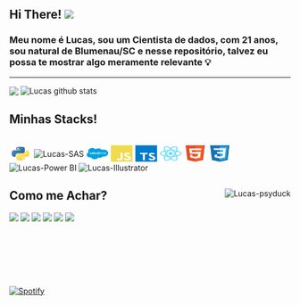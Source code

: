 ## Hi There! <img src="https://emojis.slackmojis.com/emojis/images/1482947228/1532/lightsaber.png?1482947228"/>
### Meu nome é Lucas, sou um Cientista de dados, com 21 anos, sou natural de Blumenau/SC e nesse repositório, talvez eu possa te mostrar algo meramente relevante :bulb:
---
 <div>
  <img align="center" src="https://github-readme-stats.vercel.app/api/top-langs/?username=lfhillesheim&theme=dracula&hide_langs_below=1" />
 <img align="center" src="https://github-readme-stats.vercel.app/api?username=lfhillesheim&show_icons=true&theme=dracula&line_height=27" alt="Lucas github stats"/>
</div>

## Minhas Stacks! 


<div style="display: inline_block"><br>
<img align="center" alt="Lucas-Python" height="30" width="40" src="https://raw.githubusercontent.com/devicons/devicon/master/icons/python/python-original.svg"> <img align="center" alt="Lucas-SAS" height="30" width="40" src="https://www.vectorlogo.zone/logos/sas/sas-icon.svg"> <img align="center" alt="Lucas-Salesforce" height="30" width="40" src="https://raw.githubusercontent.com/devicons/devicon/master/icons/salesforce/salesforce-original.svg"> <img align="center" alt="Lucas-Js" height="30" width="40" src="https://raw.githubusercontent.com/devicons/devicon/master/icons/javascript/javascript-plain.svg"> <img align="center" alt="Lucas-Ts" height="30" width="40" src="https://raw.githubusercontent.com/devicons/devicon/master/icons/typescript/typescript-plain.svg"> <img align="center" alt="Lucas-React" height="30" width="40" src="https://raw.githubusercontent.com/devicons/devicon/master/icons/react/react-original.svg"> <img align="center" alt="Lucas-HTML" height="30" width="40" src="https://raw.githubusercontent.com/devicons/devicon/master/icons/html5/html5-original.svg"> <img align="center" alt="Lucas-CSS" height="30" width="40" src="https://raw.githubusercontent.com/devicons/devicon/master/icons/css3/css3-original.svg"> <img align="center" alt="Lucas-Power BI" height="30" width="40" src="https://raw.githubusercontent.com/marclelijveld/Power-BI-Icons/6e4d321e62114ab96bc64a05075608c901a34c37/SVG/Desktop.svg"> <img align="center" alt="Lucas-Illustrator" height="30" width="40" src="https://cdn.jsdelivr.net/gh/devicons/devicon/icons/illustrator/illustrator-plain.svg" pointer-events="none"> 
</div>
  
##

<img align="right" alt="Lucas-psyduck" src="https://media1.tenor.com/images/40004540d1314c615bba0696cb52aa6d/tenor.gif?itemid=21760771" height="150" >

## Como me Achar?

<div> 

<a href="https://www.instagram.com/lucas_hillesheim/" target="_blank"><img src="https://img.shields.io/badge/-Instagram-%23E4405F?style=for-the-badge&logo=instagram&logoColor=white" target="_blank"></a> <a href="https://discordapp.com/users/433435878959087635" target="_blank"><img src="https://img.shields.io/badge/Discord-7289DA?style=for-the-badge&logo=discord&logoColor=white" target="_blank"></a> <a href = "mailto:lucas.ferreira.hillesheim@gmail.com"><img src="https://img.shields.io/badge/-Gmail-%23333?style=for-the-badge&logo=gmail&logoColor=white" target="_blank"></a> <a href="https://www.linkedin.com/in/lfhillesheim/" target="_blank"><img src="https://img.shields.io/badge/LinkedIn-0077B5?style=for-the-badge&logo=linkedin&logoColor=white" target="_blank"></a> <a href = "https://open.spotify.com/user/lucas.ferreira.hillesheim"><img src="https://img.shields.io/badge/Spotify-1ED760?&style=for-the-badge&logo=spotify&logoColor=white" target="_blank"></a> <a href = "https://twitter.com/Lucass_Lucro"><img src="https://img.shields.io/badge/Twitter-1DA1F2?style=for-the-badge&logo=twitter&logoColor=white" target="_blank"></a> 

 <br> <br> <br> <br> <br>
 

[![Spotify](https://spotify-github-readme.vercel.app/api/spotify)](https://open.spotify.com/embed/playlist/7k5kakFG3dkKEzk8ipCKY4)

</div>
